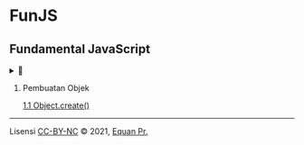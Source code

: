 # FunJS

## Fundamental JavaScript

<details>
   <summary>🦧</summary>
   Fundamental yang bukan sintaksis tetapi lebih ke cara berpikir atau mindset dalam melihat konsep dasar dari JavaScript. 
   Mungkin agak dogmatis (<i>opinionated</i>) tetapi repo ini bertujuan untuk me-<i>refresh</i> ataupun <i>relearning</i> terutama untuk programer 
   JavaScript yg sudah lama dan lupa-lupa inget konsep dasar dari JS.
    
   Trims.
</details>

1. Pembuatan Objek
   
    [1.1 Object.create()](Object.js)





- - - 
Lisensi [CC-BY-NC](https://creativecommons.org/licenses/by-nc/4.0/) © 2021, [Equan Pr.](https://sajen.id)
